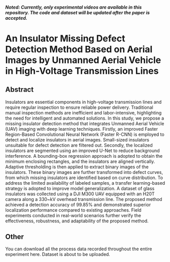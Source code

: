 ##### Noted: Currently, only experimental videos are available in this repository. The code and dataset will be updated after the paper is accepted.

# An Insulator Missing Defect Detection Method Based on Aerial Images by Unmanned Aerial Vehicle in High-Voltage Transmission Lines



## Abstract
Insulators are essential components in high-voltage transmission lines and require regular inspection to ensure reliable power delivery. Traditional manual inspection methods are inefficient and labor-intensive, highlighting the need for intelligent and automated solutions. In this study, we propose a missing insulator detection method that integrates Unmanned Aerial Vehicle (UAV) imaging with deep learning techniques. Firstly, an improved Faster Region-Based Convolutional Neural Network (Faster R-CNN) is employed to detect and localize insulators in aerial images. Small-sized insulators unsuitable for defect detection are filtered out. Secondly, the localized insulators are segmented using an improved U-Net to reduce background interference. A bounding-box regression approach is adopted to obtain the minimum enclosing rectangles, and the insulators are aligned vertically. Adaptive thresholding is then applied to extract binary images of the insulators. These binary images are further transformed into defect curves, from which missing insulators are identified based on curve distribution. To address the limited availability of labeled samples, a transfer learning-based strategy is adopted to improve model generalization. A dataset of glass insulators was collected using a DJI M300 UAV equipped with an H20T camera along a 330~kV overhead transmission line. The proposed method achieved a detection accuracy of 99.85\% and demonstrated superior localization performance compared to existing approaches. Field experiments conducted in real-world scenarios further verify the effectiveness, robustness, and adaptability of the proposed method.




## Other

You can download all the process data recorded throughout the entire experiment here. Dataset is about to be uploaded.


